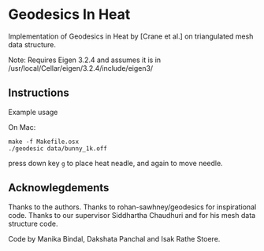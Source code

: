 # Geodesics In Heat
Implementation of Geodesics in Heat by [Crane et al.] on triangulated mesh data structure.

Note: Requires Eigen 3.2.4 and assumes it is in /usr/local/Cellar/eigen/3.2.4/include/eigen3/

## Instructions
Example usage

On Mac:
```
make -f Makefile.osx
./geodesic data/bunny_1k.off
```

press down key `g` to place heat neadle, and again to move needle.


## Acknowlegdements
Thanks to the authors. Thanks to rohan-sawhney/geodesics for inspirational code. 
Thanks to our supervisor Siddhartha Chaudhuri and for his mesh data structure code.

Code by Manika Bindal, Dakshata Panchal and Isak Rathe Stoere.

